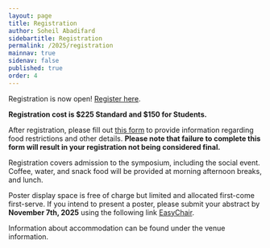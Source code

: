 ```yaml
---
layout: page
title: Registration
author: Soheil Abadifard
sidebartitle: Registration
permalink: /2025/registration
mainnav: true
sidenav: false
published: true
order: 4
---
```


Registration is now open! <a href="https://epay.wright.edu/C21810_ustores/web/store_main.jsp?STOREID=70&SINGLESTORE=true" target="_blank">Register here</a>.

**Registration cost is $225 Standard and $150 for Students.**

After registration, please fill out <a href="https://docs.google.com/forms/d/e/1FAIpQLSepAO0nlJ_4mvMcBZD1OGBqywm1bR_gJ8xzcGnAXWd_8rCQKQ/viewform?usp=publish-editor" target="_blank">this form</a> to provide information regarding food restrictions and other details. **Please note that failure to complete this form will result in your registration not being considered final.**

Registration covers admission to the symposium, including the social event. Coffee, water, and snack food will be provided at morning afternoon breaks, and lunch.

Poster display space is free of charge but limited and allocated first-come first-serve. If you intend to present a poster, please submit your abstract by **November 7th, 2025** using the following link <a href="https://easychair.org/conferences?conf=us2ts2025" target="_blank">EasyChair</a>.

Information about accommodation can be found under the venue information.
